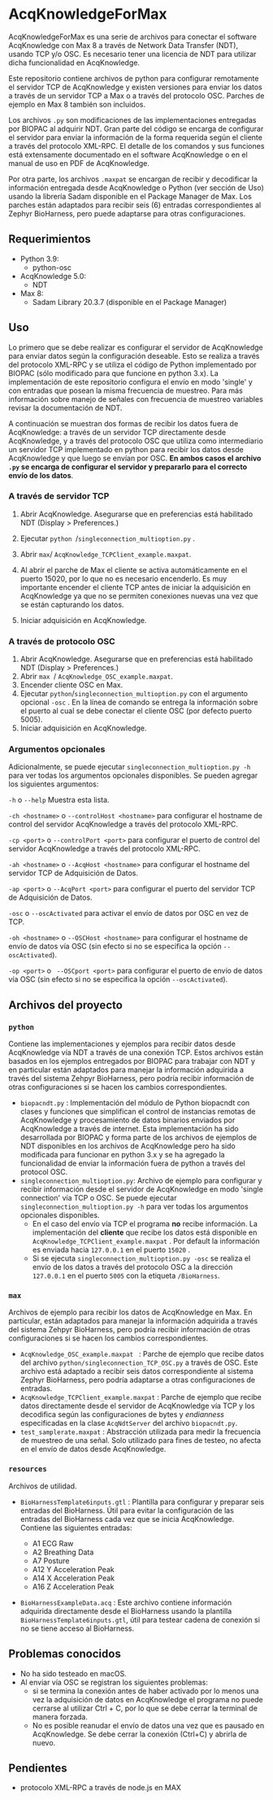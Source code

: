 # AcqKnowledgeForMax

AcqKnowledgeForMax es una serie de archivos para conectar el software AcqKnowledge con Max 8 a través de Network Data Transfer (NDT), usando TCP y/o OSC. Es necesario tener una licencia de NDT para utilizar dicha funcionalidad en AcqKnowledge.

Este repositorio contiene archivos de python para configurar remotamente el servidor TCP de AcqKnowledge y existen versiones para enviar los datos a través de un servidor TCP a Max o a través del protocolo OSC. Parches de ejemplo en Max 8 también son incluidos.

Los archivos `.py` son modificaciones de las implementaciones entregadas por BIOPAC al adquirir NDT. Gran parte del código se encarga de configurar el servidor para enviar la información de la forma requerida según el cliente a través del protocolo XML-RPC. El detalle de los comandos y sus funciones está extensamente documentado en el software AcqKnowledge o en el manual de uso en PDF de AcqKnowledge.

Por otra parte, los archivos `.maxpat` se encargan de recibir y decodificar la información entregada desde AcqKnowledge o Python (ver sección de Uso) usando la librería Sadam disponible en el Package Manager de Max.  Los parches están adaptados para recibir seis (6) entradas correspondientes al Zephyr BioHarness, pero puede adaptarse para otras configuraciones.

## Requerimientos

* Python 3.9:
  * python-osc
* AcqKnowledge 5.0:
  * NDT
* Max 8:
  * Sadam Library 20.3.7 (disponible en el Package Manager)

## Uso

Lo primero que se debe realizar es configurar el servidor de AcqKnowledge para enviar datos según la configuración deseable.  Esto se realiza a través del protocolo XML-RPC y se utiliza el código de Python implementado por BIOPAC (sólo modificado para que funcione en python 3.x).  La implementación de este repositorio configura el envío en modo 'single' y con entradas que posean la misma frecuencia de muestreo. Para más información sobre manejo de señales con frecuencia de muestreo variables revisar la documentación de NDT.

A continuación se muestran dos formas de recibir los datos fuera de AcqKnowledge: a través de un servidor TCP directamente desde AcqKnowledge, y a través del protocolo OSC que utiliza como intermediario un servidor TCP implementado en python para recibir los datos desde AcqKnowledge y que luego se envían por OSC. **En ambos casos el archivo `.py` se encarga de configurar el servidor y prepararlo para el correcto envío de los datos**.  

###  A través de servidor TCP

1. Abrir AcqKnowledge. Asegurarse que en preferencias está habilitado NDT (Display > Preferences.)

2. Ejecutar `python `/`singleconnection_multioption.py` . 
3. Abrir `max`/ `AcqKnowledge_TCPClient_example.maxpat`.
4. Al abrir el parche de Max el cliente se activa automáticamente en el puerto 15020, por lo que no es necesario encenderlo. Es muy importante encender el cliente TCP antes de iniciar la adquisición en AcqKnowledge ya que no se permiten conexiones nuevas una vez que se están capturando los datos.
5. Iniciar adquisición en AcqKnowledge.

### A través de protocolo OSC

1. Abrir AcqKnowledge. Asegurarse que en preferencias está habilitado NDT (Display > Preferences.)
2. Abrir `max `/ `AcqKnowledge_OSC_example.maxpat`.
3. Encender cliente OSC en Max.
4. Ejecutar `python`/`singleconnection_multioption.py` con el argumento opcional ``-osc`` . En la línea de comando se entrega la información sobre el puerto al cual se debe conectar el cliente OSC (por defecto puerto 5005). 
5. Iniciar adquisición en AcqKnowledge.

### Argumentos opcionales

Adicionalmente,  se puede ejecutar ``singleconnection_multioption.py -h`` para ver todas los argumentos opcionales disponibles. Se pueden agregar los siguientes argumentos:

``-h`` o ``--help`` Muestra esta lista.

``-ch <hostname>``  o ``--controlHost <hostname>`` para configurar el hostname de control del servidor AcqKnowledge a través del protocolo XML-RPC.

``-cp <port>``  o ``--controlPort <port>`` para configurar el puerto de control del servidor AcqKnowledge a través del protocolo XML-RPC.

``-ah <hostname>``  o ``--AcqHost <hostname>`` para configurar el hostname del servidor TCP de Adquisición de Datos.

``-ap <port>``  o ``--AcqPort <port>`` para configurar el puerto del servidor TCP de Adquisición de Datos.

``-osc`` o ``--oscActivated`` para activar el envío de datos por OSC en vez de TCP.

``-oh <hostname>``  o ``--OSCHost <hostname>`` para configurar el hostname de envío de datos vía OSC (sin efecto si no se especifica la opción ``--oscActivated``).

``-op <port>``  o `` --OSCport <port>`` para configurar el puerto de envío de datos vía OSC (sin efecto si no se especifica la opción ``--oscActivated``).

## Archivos del proyecto

### `python`

Contiene las implementaciones y ejemplos para recibir datos desde AcqKnowledge vía NDT a través de una conexión TCP. Estos archivos están basados en los ejemplos entregados por BIOPAC para trabajar con NDT y en particular están adaptados para manejar la información adquirida a través del sistema Zehpyr BioHarness, pero podría recibir información de otras configuraciones si se hacen los cambios correspondientes.

* `biopacndt.py` : Implementación del módulo de Python biopacndt con clases y funciones que simplifican el control de instancias remotas de AcqKnowledge y procesamiento de datos binarios enviados por AcqKnowledge a través de internet.  Esta implementación ha sido desarrollada por BIOPAC y forma parte de los archivos de ejemplos de NDT disponibles en los archivos de AcqKnowledge pero ha sido modificada para funcionar en python 3.x y se ha agregado la funcionalidad de enviar la información fuera de python a través del protocol OSC.
* ``singleconnection_multioption.py``: Archivo de ejemplo para configurar y recibir información desde el servidor de AcqKnowledge en modo 'single connection' vía TCP o OSC.  Se puede ejecutar ``singleconnection_multioption.py -h`` para ver todas los argumentos opcionales disponibles.  
  * En el caso del envío vía TCP el programa **no** recibe información. La implementación del **cliente** que recibe los datos está disponible en ``AcqKnowledge_TCPClient_example.maxpat`` . Por default la información es enviada hacia `127.0.0.1` en el puerto `15020` .
  * Si se ejecuta ``singleconnection_multioption.py -osc``  se realiza el envío de los datos a través del protocolo OSC a la dirección `127.0.0.1` en el puerto `5005` con la etiqueta `/BioHarness`. 

### `max`

Archivos de ejemplo para recibir los datos de AcqKnowledge en Max. En particular, están adaptados para manejar la información adquirida a través del sistema Zehpyr BioHarness, pero podría recibir información de otras configuraciones si se hacen los cambios correspondientes.

* `AcqKnowledge_OSC_example.maxpat ` : Parche de ejemplo que recibe datos del archivo `python/singleconnection_TCP_OSC.py` a través de OSC. Este archivo está adaptado a recibir seis datos correspondiente al sistema Zephyr BioHarness, pero podría adaptarse a otras configuraciones de entradas.
* `AcqKnowledge_TCPClient_example.maxpat` : Parche de ejemplo que recibe datos directamente desde el servidor de AcqKnowledge vía TCP y los decodifica según las configuraciones de bytes y *endianness* especificadas en la clase `AcqNdtServer` del archivo `biopacndt.py`.
* `test_samplerate.maxpat` : Abstracción utilizada para medir la frecuencia de muestreo de una señal. Solo utilizado para fines de testeo, no afecta en el envío de datos desde AcqKnowledge.

### `resources`

Archivos de utilidad.

* `BioHarnessTemplate6inputs.gtl` : Plantilla para configurar y preparar seis entradas del BioHarness. Útil para evitar la configuración de las entradas del BioHarness cada vez que se inicia AcqKnowledge. Contiene las siguientes entradas:
  * A1 ECG Raw
  * A2 Breathing Data
  * A7 Posture
  * A12 Y Acceleration Peak
  * A14 X Acceleration Peak
  * A16 Z Acceleration Peak

* `BioHarnessExampleData.acq` : Este archivo contiene información adquirida directamente desde el BioHarness usando la plantilla `BioHarnessTemplate6inputs.gtl`, útil para testear cadena de conexión si no se tiene acceso al BioHarness.

## Problemas conocidos

* No ha sido testeado en macOS.
* Al enviar vía OSC se registran los siguientes problemas:
  * si se termina la conexión antes de haber activado por lo menos una vez la adquisición de datos en AcqKnowledge el programa no puede cerrarse al utilizar Ctrl + C, por lo que se debe cerrar la terminal de manera forzada.
  * No es posible reanudar el envío de datos una vez que es pausado en AcqKnowledge. Se debe cerrar la conexión (Ctrl+C) y abrirla de nuevo.

## Pendientes

* protocolo XML-RPC a través de node.js en MAX
